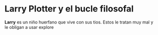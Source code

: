 # Larry Plotter y el bucle filosofal
**Larry** es un niño huerfano que vive con sus tios.
Estos le tratan muy mal y le obligan a usar explore 
